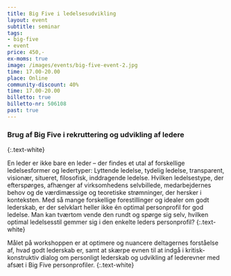 ```yaml
---
title: Big Five i ledelsesudvikling
layout: event
subtitle: seminar
tags:
- big-five
- event
price: 450,-
ex-moms: true
image: /images/events/big-five-event-2.jpg
time: 17.00-20.00
place: Online
community-discount: 40%
time: 17.00-20.00
billetto: true
billetto-nr: 506108
past: true
---
```


### Brug af Big Five i rekruttering og udvikling af ledere
{:.text-white}

En leder er ikke bare en leder – der findes et utal af forskellige ledelsesformer og ledertyper: Lyttende ledelse, tydelig ledelse, transparent, visionær, situeret, filosofisk, inddragende ledelse. Hvilken ledelsestype, der efterspørges, afhænger af virksomhedens selvbillede, medarbejdernes behov og de værdimæssige og teoretiske strømninger, der hersker i konteksten. Med så mange forskellige forestillinger og idealer om godt lederskab, er der selvklart heller ikke én optimal personprofil for god ledelse. Man kan tværtom vende den rundt og spørge sig selv, hvilken optimal ledelsesstil gemmer sig i den enkelte leders personprofil?
{:.text-white}

Målet på workshoppen er at optimere og nuancere deltagernes forståelse af, hvad godt lederskab er, samt at skærpe evnen til at indgå i kritisk-konstruktiv dialog om personligt lederskab og udvikling af lederevner med afsæt i Big Five personprofiler.
{:.text-white}